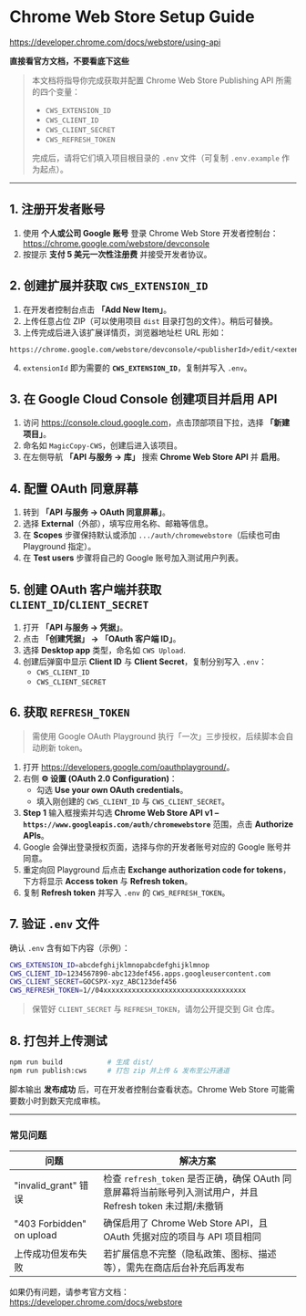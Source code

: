 # Chrome Web Store Setup Guide

https://developer.chrome.com/docs/webstore/using-api

**直接看官方文档，不要看底下这些**


> 本文档将指导你完成获取并配置 Chrome Web Store Publishing API 所需的四个变量：
>
> * `CWS_EXTENSION_ID`
> * `CWS_CLIENT_ID`
> * `CWS_CLIENT_SECRET`
> * `CWS_REFRESH_TOKEN`
>
> 完成后，请将它们填入项目根目录的 `.env` 文件（可复制 `.env.example` 作为起点）。

---

## 1. 注册开发者账号

1. 使用 **个人或公司 Google 账号** 登录 Chrome Web Store 开发者控制台：<https://chrome.google.com/webstore/devconsole>  
2. 按提示 **支付 5 美元一次性注册费** 并接受开发者协议。

## 2. 创建扩展并获取 `CWS_EXTENSION_ID`

1. 在开发者控制台点击 **「Add New Item」**。  
2. 上传任意占位 ZIP（可以使用项目 `dist` 目录打包的文件）。稍后可替换。  
3. 上传完成后进入该扩展详情页，浏览器地址栏 URL 形如：

```
https://chrome.google.com/webstore/devconsole/<publisherId>/edit/<extensionId>
```

4. `extensionId` 即为需要的 **`CWS_EXTENSION_ID`**，复制并写入 `.env`。

## 3. 在 Google Cloud Console 创建项目并启用 API

1. 访问 <https://console.cloud.google.com>，点击顶部项目下拉，选择 **「新建项目」**。  
2. 命名如 `MagicCopy-CWS`，创建后进入该项目。
3. 在左侧导航 **「API 与服务 → 库」** 搜索 **Chrome Web Store API** 并 **启用**。

## 4. 配置 OAuth 同意屏幕

1. 转到 **「API 与服务 → OAuth 同意屏幕」**。  
2. 选择 **External**（外部），填写应用名称、邮箱等信息。  
3. 在 **Scopes** 步骤保持默认或添加 `.../auth/chromewebstore`（后续也可由 Playground 指定）。
4. 在 **Test users** 步骤将自己的 Google 账号加入测试用户列表。

## 5. 创建 OAuth 客户端并获取 `CLIENT_ID`/`CLIENT_SECRET`

1. 打开 **「API 与服务 → 凭据」**。  
2. 点击 **「创建凭据」 → 「OAuth 客户端 ID」**。  
3. 选择 **Desktop app** 类型，命名如 `CWS Upload`.  
4. 创建后弹窗中显示 **Client ID** 与 **Client Secret**，复制分别写入 `.env`：
   * `CWS_CLIENT_ID`
   * `CWS_CLIENT_SECRET`

## 6. 获取 `REFRESH_TOKEN`

> 需使用 Google OAuth Playground 执行「一次」三步授权，后续脚本会自动刷新 token。

1. 打开 <https://developers.google.com/oauthplayground/>。
2. 右侧 **⚙️ 设置 (OAuth 2.0 Configuration)**：
   * 勾选 **Use your own OAuth credentials**。
   * 填入刚创建的 `CWS_CLIENT_ID` 与 `CWS_CLIENT_SECRET`。
3. **Step 1** 输入框搜索并勾选 **Chrome Web Store API v1 – `https://www.googleapis.com/auth/chromewebstore`** 范围，点击 **Authorize APIs**。
4. Google 会弹出登录授权页面，选择与你的开发者账号对应的 Google 账号并同意。
5. 重定向回 Playground 后点击 **Exchange authorization code for tokens**，下方将显示 **Access token** 与 **Refresh token**。
6. 复制 **Refresh token** 并写入 `.env` 的 `CWS_REFRESH_TOKEN`。

## 7. 验证 `.env` 文件

确认 `.env` 含有如下内容（示例）：

```bash
CWS_EXTENSION_ID=abcdefghijklmnopabcdefghijklmnop
CWS_CLIENT_ID=1234567890-abc123def456.apps.googleusercontent.com
CWS_CLIENT_SECRET=GOCSPX-xyz_ABC123def456
CWS_REFRESH_TOKEN=1//04xxxxxxxxxxxxxxxxxxxxxxxxxxxxxxxxxxx
```

> 保管好 `CLIENT_SECRET` 与 `REFRESH_TOKEN`，请勿公开提交到 Git 仓库。

## 8. 打包并上传测试

```bash
npm run build           # 生成 dist/
npm run publish:cws     # 打包 zip 并上传 & 发布至公开通道
```

脚本输出 **发布成功** 后，可在开发者控制台查看状态。Chrome Web Store 可能需要数小时到数天完成审核。

---

### 常见问题

| 问题 | 解决方案 |
|------|----------|
| "invalid_grant" 错误 | 检查 `refresh_token` 是否正确，确保 OAuth 同意屏幕将当前账号列入测试用户，并且 Refresh token 未过期/未撤销 |
| "403 Forbidden" on upload | 确保启用了 Chrome Web Store API，且 OAuth 凭据对应的项目与 API 项目相同 |
| 上传成功但发布失败 | 若扩展信息不完整（隐私政策、图标、描述等），需先在商店后台补充后再发布 |

如果仍有问题，请参考官方文档：<https://developer.chrome.com/docs/webstore> 